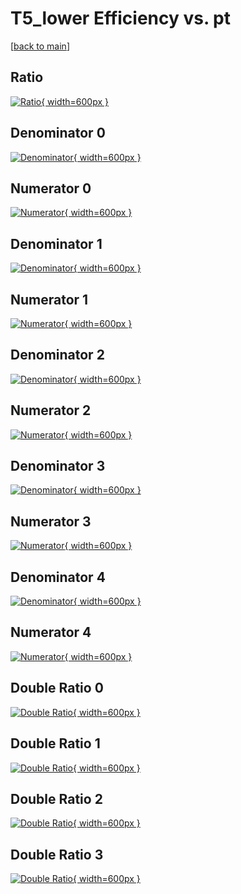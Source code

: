 # T5_lower Efficiency vs. pt

[[back to main](./)]



## Ratio

[![Ratio](../mtv/var/T5_lower_base_11_-1_eff_pt.png){ width=600px }](../mtv/var/T5_lower_base_11_-1_eff_pt.pdf)

## Denominator 0

[![Denominator](../mtv/den/T5_lower_base_11_-1_eff_pt_den0.png){ width=600px }](../mtv/den/T5_lower_base_11_-1_eff_pt_den0.pdf)

## Numerator 0

[![Numerator](../mtv/num/T5_lower_base_11_-1_eff_pt_num0.png){ width=600px }](../mtv/num/T5_lower_base_11_-1_eff_pt_num0.pdf)

## Denominator 1

[![Denominator](../mtv/den/T5_lower_base_11_-1_eff_pt_den1.png){ width=600px }](../mtv/den/T5_lower_base_11_-1_eff_pt_den1.pdf)

## Numerator 1

[![Numerator](../mtv/num/T5_lower_base_11_-1_eff_pt_num1.png){ width=600px }](../mtv/num/T5_lower_base_11_-1_eff_pt_num1.pdf)

## Denominator 2

[![Denominator](../mtv/den/T5_lower_base_11_-1_eff_pt_den2.png){ width=600px }](../mtv/den/T5_lower_base_11_-1_eff_pt_den2.pdf)

## Numerator 2

[![Numerator](../mtv/num/T5_lower_base_11_-1_eff_pt_num2.png){ width=600px }](../mtv/num/T5_lower_base_11_-1_eff_pt_num2.pdf)

## Denominator 3

[![Denominator](../mtv/den/T5_lower_base_11_-1_eff_pt_den3.png){ width=600px }](../mtv/den/T5_lower_base_11_-1_eff_pt_den3.pdf)

## Numerator 3

[![Numerator](../mtv/num/T5_lower_base_11_-1_eff_pt_num3.png){ width=600px }](../mtv/num/T5_lower_base_11_-1_eff_pt_num3.pdf)

## Denominator 4

[![Denominator](../mtv/den/T5_lower_base_11_-1_eff_pt_den4.png){ width=600px }](../mtv/den/T5_lower_base_11_-1_eff_pt_den4.pdf)

## Numerator 4

[![Numerator](../mtv/num/T5_lower_base_11_-1_eff_pt_num4.png){ width=600px }](../mtv/num/T5_lower_base_11_-1_eff_pt_num4.pdf)

## Double Ratio 0

[![Double Ratio](../mtv/ratio/T5_lower_base_11_-1_eff_pt_ratio0.png){ width=600px }](../mtv/ratio/T5_lower_base_11_-1_eff_pt_ratio0.pdf)

## Double Ratio 1

[![Double Ratio](../mtv/ratio/T5_lower_base_11_-1_eff_pt_ratio1.png){ width=600px }](../mtv/ratio/T5_lower_base_11_-1_eff_pt_ratio1.pdf)

## Double Ratio 2

[![Double Ratio](../mtv/ratio/T5_lower_base_11_-1_eff_pt_ratio2.png){ width=600px }](../mtv/ratio/T5_lower_base_11_-1_eff_pt_ratio2.pdf)

## Double Ratio 3

[![Double Ratio](../mtv/ratio/T5_lower_base_11_-1_eff_pt_ratio3.png){ width=600px }](../mtv/ratio/T5_lower_base_11_-1_eff_pt_ratio3.pdf)

